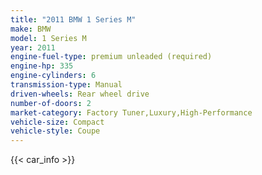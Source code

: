 ```yaml
---
title: "2011 BMW 1 Series M"
make: BMW
model: 1 Series M
year: 2011
engine-fuel-type: premium unleaded (required)
engine-hp: 335
engine-cylinders: 6
transmission-type: Manual
driven-wheels: Rear wheel drive
number-of-doors: 2
market-category: Factory Tuner,Luxury,High-Performance
vehicle-size: Compact
vehicle-style: Coupe
---
```


{{< car_info >}}
